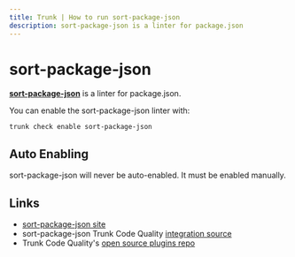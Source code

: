 ```yaml
---
title: Trunk | How to run sort-package-json
description: sort-package-json is a linter for package.json
---
```


# sort-package-json

[**sort-package-json**](https://github.com/keithamus/sort-package-json#readme) is a linter for package.json.

You can enable the sort-package-json linter with:

```shell
trunk check enable sort-package-json
```

## Auto Enabling

sort-package-json will never be auto-enabled. It must be enabled manually.

## Links

* [sort-package-json site](https://github.com/keithamus/sort-package-json#readme)
* sort-package-json Trunk Code Quality [integration source](https://github.com/trunk-io/plugins/tree/main/linters/sort-package-json)
* Trunk Code Quality's [open source plugins repo](https://github.com/trunk-io/plugins/tree/main)
